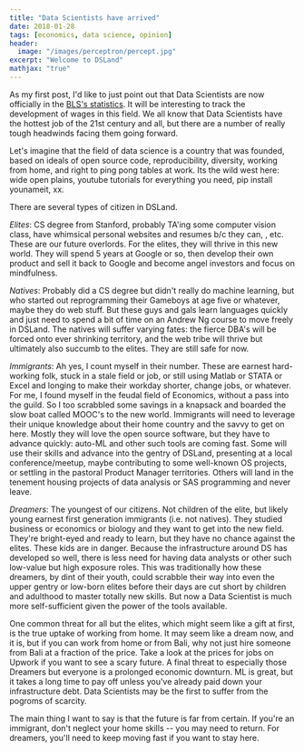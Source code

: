 ```yaml
---
title: "Data Scientists have arrived"
date: 2018-01-28
tags: [economics, data science, opinion]
header:
  image: "/images/perceptron/percept.jpg"
excerpt: "Welcome to DSLand"
mathjax: "true"
---
```


As my first post, I'd like to just point out that Data Scientists are now officially in the [BLS's statistics](https://www.bls.gov/oes/current/oes152098.htm). It will be interesting to track the development of wages in this field. We all know that Data Scientists have the hottest job of the 21st century and all, but there are a number of really tough headwinds facing them going forward.

Let's imagine that the field of data science is a country that was founded, based on ideals of open source code, reproducibility, diversity, working from home, and right to ping pong tables at work. Its the wild west here: wide open plains, youtube tutorials for everything you need, pip install younameit, xx.

There are several types of citizen in DSLand.

_Elites_: CS degree from Stanford, probably TA'ing some computer vision class, have whimsical personal websites and resumes b/c they can, , etc. These are our future overlords. For the elites, they will thrive in this new world. They will spend 5 years at Google or so, then develop their own product and sell it back to Google and become angel investors and focus on mindfulness.

_Natives_: Probably did a CS degree but didn't really do machine learning, but who started out reprogramming their Gameboys at age five or whatever, maybe they do web stuff. But these guys and gals learn languages quickly and just need to spend a bit of time on an Andrew Ng course to move freely in DSLand. The natives will suffer varying fates: the fierce DBA's will be forced onto ever shrinking territory, and the web tribe will thrive but ultimately also succumb to the elites. They are still safe for now.

_Immigrants_: Ah yes, I count myself in their number. These are earnest hard-working folk, stuck in a stale field or job, or still using Matlab or STATA or Excel and longing to make their workday shorter, change jobs, or whatever. For me, I found myself in the feudal field of Economics, without a pass into the guild. So I too scrabbled some savings in a knapsack and boarded the slow boat called MOOC's to the new world. Immigrants will need to leverage their unique knowledge about their home country and the savvy to get on here. Mostly they will love the open source software, but they have to advance quickly: auto-ML and other such tools are coming fast. Some will use their skills and advance into the gentry of DSLand, presenting at a local conference/meetup, maybe contributing to some well-known OS projects, or settling in the pastoral Product Manager territories. Others will land in the tenement housing projects of data analysis or SAS programming and never leave.  

_Dreamers_: The youngest of our citizens. Not children of the elite, but likely young earnest first generation immigrants (i.e. not natives). They studied business or economics or biology and they want to get into the new field. They're bright-eyed and ready to learn, but they have no chance against the elites. These kids are in danger. Because the infrastructure around DS has developed so well, there is less need for having data analysts or other such low-value but high exposure roles. This was traditionally how these dreamers, by dint of their youth, could scrabble their way into even the upper gentry or low-born elites before their days are cut short by children and adulthood to master totally new skills. But now a Data Scientist is much more self-sufficient given the power of the tools available.

One common threat for all but the elites, which might seem like a gift at first, is the true uptake of working from home. It may seem like a dream now, and it is, but if you can work from home or from Bali, why not just hire someone from Bali at a fraction of the price. Take a look at the prices for jobs on Upwork if you want to see a scary future. A final threat to especially those Dreamers but everyone is a prolonged economic downturn. ML is great, but it takes a long time to pay off unless you've already paid down your infrastructure debt. Data Scientists may be the first to suffer from the pogroms of scarcity.

The main thing I want to say is that the future is far from certain. If you're an immigrant, don't neglect your home skills -- you may need to return. For dreamers, you'll need to keep moving fast if you want to stay here.
